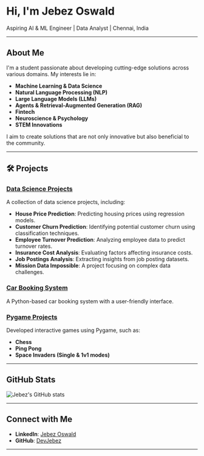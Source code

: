 # Hi, I'm Jebez Oswald

Aspiring AI & ML Engineer | Data Analyst | Chennai, India

---

## About Me

I'm a student passionate about developing cutting-edge solutions across various domains. My interests lie in:

- **Machine Learning & Data Science**
- **Natural Language Processing (NLP)**
- **Large Language Models (LLMs)**
- **Agents & Retrieval-Augmented Generation (RAG)**
- **Fintech**
- **Neuroscience & Psychology**
- **STEM Innovations**

I aim to create solutions that are not only innovative but also beneficial to the community.

---

## 🛠️ Projects

### [Data Science Projects](https://github.com/DevJebez/Data-Science-Projects)

A collection of data science projects, including:

- **House Price Prediction**: Predicting housing prices using regression models.
- **Customer Churn Prediction**: Identifying potential customer churn using classification techniques.
- **Employee Turnover Prediction**: Analyzing employee data to predict turnover rates.
- **Insurance Cost Analysis**: Evaluating factors affecting insurance costs.
- **Job Postings Analysis**: Extracting insights from job posting datasets.
- **Mission Data Impossible**: A project focusing on complex data challenges.

### [Car Booking System](https://github.com/DevJebez/Car-Booking-system)

A Python-based car booking system with a user-friendly interface.

### [Pygame Projects](https://github.com/DevJebez/Pygame)

Developed interactive games using Pygame, such as:

- **Chess**
- **Ping Pong**
- **Space Invaders (Single & 1v1 modes)**

---

## GitHub Stats

![Jebez's GitHub stats](https://github-readme-stats.vercel.app/api?username=DevJebez&show_icons=true&theme=default)

---

## Connect with Me

- **LinkedIn**: [Jebez Oswald](https://www.linkedin.com/in/jebez-oswald-7262622a5/)
- **GitHub**: [DevJebez](https://github.com/DevJebez)

---

